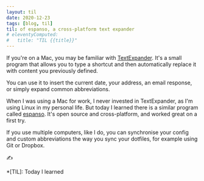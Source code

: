 ```yaml
---
layout: til
date: 2020-12-23
tags: [blog, til]
til: of espanso, a cross-platform text expander
# eleventyComputed:
#   title: "TIL {{title}}"
---
```


If you're on a Mac, you may be familiar with [TextExpander](https://textexpander.com/). It's a small program that allows you to type a shortcut and then automatically replace it with content you previously defined.

You can use it to insert the current date, your address, an email response, or simply expand common abbreviations.

When I was using a Mac for work, I never invested in TextExpander, as I'm using Linux in my personal life. But today I learned there is a similar program called [espanso](https://espanso.org). It's open source and cross-platform, and worked great on a first try.

If you use multiple computers, like I do, you can synchronise your config and custom abbreviations the way you sync your dotfiles, for example using Git or Dropbox.

:writing_hand:

*[TIL]: Today I learned
